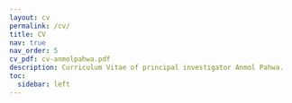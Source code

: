 ```yaml
---
layout: cv
permalink: /cv/
title: CV
nav: true
nav_order: 5
cv_pdf: cv-anmolpahwa.pdf
description: Curriculum Vitae of principal investigator Anmol Pahwa.
toc:
  sidebar: left
---
```

